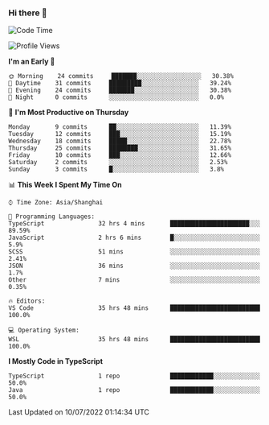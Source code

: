 ### Hi there 👋

<!--
**waynelwz/waynelwz** is a ✨ _special_ ✨ repository because its `README.md` (this file) appears on your GitHub profile.

Here are some ideas to get you started:

- 🔭 I’m currently working on ...
- 🌱 I’m currently learning ...
- 👯 I’m looking to collaborate on ...
- 🤔 I’m looking for help with ...
- 💬 Ask me about ...
- 📫 How to reach me: ...
- 😄 Pronouns: ...
- ⚡ Fun fact: ...
-->

<!--START_SECTION:waka-->
![Code Time](http://img.shields.io/badge/Code%20Time-0%20secs-blue)

![Profile Views](http://img.shields.io/badge/Profile%20Views-0-blue)

**I'm an Early 🐤** 

```text
🌞 Morning    24 commits     ███████░░░░░░░░░░░░░░░░░░   30.38% 
🌆 Daytime    31 commits     █████████░░░░░░░░░░░░░░░░   39.24% 
🌃 Evening    24 commits     ███████░░░░░░░░░░░░░░░░░░   30.38% 
🌙 Night      0 commits      ░░░░░░░░░░░░░░░░░░░░░░░░░   0.0%

```
📅 **I'm Most Productive on Thursday** 

```text
Monday       9 commits      ██░░░░░░░░░░░░░░░░░░░░░░░   11.39% 
Tuesday      12 commits     ███░░░░░░░░░░░░░░░░░░░░░░   15.19% 
Wednesday    18 commits     █████░░░░░░░░░░░░░░░░░░░░   22.78% 
Thursday     25 commits     ████████░░░░░░░░░░░░░░░░░   31.65% 
Friday       10 commits     ███░░░░░░░░░░░░░░░░░░░░░░   12.66% 
Saturday     2 commits      ░░░░░░░░░░░░░░░░░░░░░░░░░   2.53% 
Sunday       3 commits      █░░░░░░░░░░░░░░░░░░░░░░░░   3.8%

```


📊 **This Week I Spent My Time On** 

```text
⌚︎ Time Zone: Asia/Shanghai

💬 Programming Languages: 
TypeScript               32 hrs 4 mins       ██████████████████████░░░   89.59% 
JavaScript               2 hrs 6 mins        █░░░░░░░░░░░░░░░░░░░░░░░░   5.9% 
SCSS                     51 mins             ░░░░░░░░░░░░░░░░░░░░░░░░░   2.41% 
JSON                     36 mins             ░░░░░░░░░░░░░░░░░░░░░░░░░   1.7% 
Other                    7 mins              ░░░░░░░░░░░░░░░░░░░░░░░░░   0.35%

🔥 Editors: 
VS Code                  35 hrs 48 mins      █████████████████████████   100.0%

💻 Operating System: 
WSL                      35 hrs 48 mins      █████████████████████████   100.0%

```

**I Mostly Code in TypeScript** 

```text
TypeScript               1 repo              ████████████░░░░░░░░░░░░░   50.0% 
Java                     1 repo              ████████████░░░░░░░░░░░░░   50.0%

```



 Last Updated on 10/07/2022 01:14:34 UTC
<!--END_SECTION:waka-->
